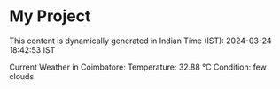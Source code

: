# My Project

This content is dynamically generated in Indian Time (IST): 2024-03-24 18:42:53 IST


Current Weather in Coimbatore:
Temperature: 32.88 °C
Condition: few clouds
